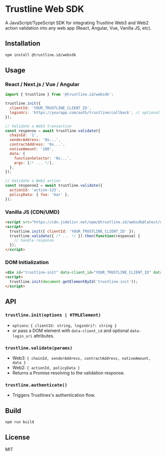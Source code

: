 # Trustline Web SDK

A JavaScript/TypeScript SDK for integrating Trustline Web3 and Web2 action validation into any web app (React, Angular, Vue, Vanilla JS, etc).

## Installation

```sh
npm install @trustline.id/websdk
```

## Usage

### React / Next.js / Vue / Angular

```js
import { trustline } from '@trustline.id/websdk';

trustline.init({
  clientId: 'YOUR_TRUSTLINE_CLIENT_ID',
  loginUri: 'https://yourapp.com/auth/trustline/callback', // optional
});

// Validate a Web3 transaction
const response = await trustline.validate({
  chainId: '1',
  senderAddress: '0x...',
  contractAddress: '0x...',
  nativeAmount: '100',
  data: {
    functionSelector: '0x...',
    args: [/* ... */],
  },
});

// Validate a Web2 action
const response2 = await trustline.validate({
  actionId: 'action-123',
  policyData: { foo: 'bar' },
});
```

### Vanilla JS (CDN/UMD)

```html
<script src="https://cdn.jsdelivr.net/npm/@trustline.id/websdk@latest/dist/trustline.umd.min.js"></script>
<script>
  trustline.init({ clientId: 'YOUR_TRUSTLINE_CLIENT_ID' });
  trustline.validate({ /* ... */ }).then(function(response) {
    // handle response
  });
</script>
```

### DOM Initialization

```html
<div id="trustline-init" data-client_id="YOUR_TRUSTLINE_CLIENT_ID" data-login_uri="..."></div>
<script>
  trustline.init(document.getElementById('trustline-init'));
</script>
```

## API

### `trustline.init(options | HTMLElement)`
- `options`: `{ clientId: string, loginUri?: string }`
- or pass a DOM element with `data-client_id` and optional `data-login_uri` attributes.

### `trustline.validate(params)`
- Web3: `{ chainId, senderAddress, contractAddress, nativeAmount, data }`
- Web2: `{ actionId, policyData }`
- Returns a Promise resolving to the validation response.

### `trustline.authenticate()`
- Triggers Trustlines's authentication flow.

## Build

```sh
npm run build
```

## License
MIT
